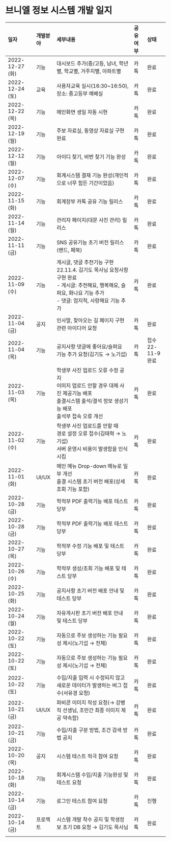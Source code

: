 # 브니엘 정보 시스템 개발 일지

|일자|개발분야|세부내용|공유여부|상태|
|:---|:---|:---|:---|:---|
|2022-12-27 (화)|기능|대시보드 추가(중/고등, 남녀, 학년별, 학교별, 거주지별, 아파트별|카톡|완료|
|2022-12-24 (토)|교육|사용자교육 실시(16:30~16:50), 장소: 중고등부 예배실|카톡|완료|
|2022-12-22 (목)|기능|메인화면 생일 자동 시현|카톡|완료|
|2022-12-19 (월)|기능|주보 자료실, 동영상 자료실 구현 완료|카톡|완료|
|2022-12-12 (월)|기능|아이디 찾기, 비번 찾기 기능 완성|카톡|완료|
|2022-12-07 (수)|기능|회계시스템 결재 기능 완성(개인적으로 너무 힘든 기간이었음)|카톡|완료|
|2022-11-15 (화)|기능|회계장부 카톡 공유 기능 릴리스|카톡|완료|
|2022-11-14 (월)|기능|관리자 페이지(대문 사진 관리) 릴리스|카톡|완료|
|2022-11-11 (금)|기능|SNS 공유기능 초기 버전 릴리스(밴드, 페북)|카톡|완료|
|2022-11-09 (수)|기능|게시글, 댓글 추천기능 구현<br>22.11.4. 김기도 목사님 요청사항 구현 완료 <br> - 게시글: 추천해요, 행복해요, 슬퍼요, 화나요 기능 추가<br> - 댓글: 엄지척, 사랑해요 기능 추가|카톡|완료|
|2022-11-04 (금)|공지|인사말, 찾아오는 길 페이지 구현 관련 아이디어 요청|카톡|완료|
|2022-11-04 (목)|기능|공지사항 댓글에 좋아요/슬퍼요 <br>기능 추가 요청(김기도 $\to$ 노기섭)|카톡|접수<br>22-11-9 완료|
|2022-11-03 (목)|기능|학생부 사진 업로드 오류 수정 공지<br>이미지 업로드 안할 경우 대체 사진 제공기능 배포<br>출결시스템 출석/결석 정보 생성기능 배포<br>출석부 접속 오류 개선|카톡|완료|
|2022-11-02 (수)|기능|학생부 사진 업로드를 안할 때 <br>경로 설정 오류 접수(김태혁 $\to$ 노기섭)<br>서버 운영시 비용이 발생함을 인식시킴|카톡|완료|
|2022-11-01 (화)|UI/UX|메인 메뉴 Drop-down 메뉴로 일부 개선<br>출결 시스템 초기 버전 배포(상세조회 기능 포함)|카톡|완료|
|2022-10-28 (금)|기능|학적부 PDF 출력기능 배포 테스트 당부|카톡|완료|
|2022-10-28 (금)|기능|학적부 PDF 출력기능 배포 테스트 당부|카톡|완료|
|2022-10-27 (목)|기능|학적부 수정 기능 배포 및 테스트 당부|카톡|완료|
|2022-10-26 (수)|기능|학적부 생성/조회 기능 배포 및 테스트 당부|카톡|완료|
|2022-10-25 (화)|기능|공지사항 초기 버전 배포 안내 및 테스트 당부|카톡|완료|
|2022-10-24 (월)|기능|자유게시판 초기 버전 배포 안내 및 테스트 당부|카톡|완료|
|2022-10-22 (토)|기능|자동으로 주보 생성하는 기능 필요성 제시(노기섭 $\to$ 전체)|카톡|완료|
|2022-10-22 (토)|기능|자동으로 주보 생성하는 기능 필요성 제시(노기섭 $\to$ 전체)|카톡|완료|
|2022-10-22 (토)|기능|수입/지출 입력 시 수정되지 않고 새로운 데이터가 발생하는 버그 접수(서유경 요청)|카톡|완료|
|2022-10-21 (금)|UI/UX|파비콘 이미지 작성 요청($\to$ 강병직 선생님, 조만간 최종 이미지 제공 약속함)|카톡|완료|
|2022-10-21 (금)|기능|수입/지출 구분 방법, 조건 검색 방법 공지|카톡|완료|
|2022-10-20 (목)|공지|시스템 테스트 적극 참여 요청|카톡|완료|
|2022-10-18 (화)|기능|회계시스템 수입/지출 기능완성 및 테스트 요청|카톡|완료|
|2022-10-14 (금)|기능|로그인 테스트 참여 요청|카톡|진행|
|2022-10-14 (금)|프로젝트|시스템 개발 착수 공지 및 학생정보 초기 DB 요청 $\to$ 김기도 목사님|카톡|완료|
||||||
